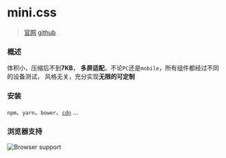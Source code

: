 # mini.css

> [官网](http://minicss.org/) [github](https://github.com/Chalarangelo/mini.css)

### 概述

体积小，压缩后不到**7KB**，
**多屏适配**，不论`PC`还是`mobile`，所有组件都经过不同的设备测试，
风格无关，充分实现**无限的可定制**

### 安装

`npm`、`yarn`、`bower`、[`cdn`](https://cdnjs.com/libraries/mini.css) …

### 浏览器支持

![Browser support](https://raw.githubusercontent.com/hangyangws/myArticle/master/miniCSS/img/browser.png)